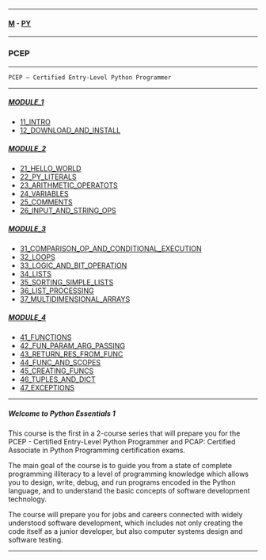 
---

#### [M](https://github.com/ttltrk/TTT/blob/master/menu.md) - [PY](https://github.com/ttltrk/TTT/blob/master/PY/PY.md)

---

### PCEP

---

```
PCEP – Certified Entry-Level Python Programmer
```

---

##### [MODULE_1](https://github.com/ttltrk/TTT/blob/master/PY/PCEP/MODULE_1/MODULE_1.md)
* [11_INTRO](https://github.com/ttltrk/TTT/blob/master/PY/PCEP/MODULE_1/11_INTRO/11_INTRO.md)
* [12_DOWNLOAD_AND_INSTALL](https://github.com/ttltrk/TTT/blob/master/PY/PCEP/MODULE_1/12_DOWNLOAD_AND_INSTALL/12_DOWNLOAD_AND_INSTALL.md)
##### [MODULE_2](https://github.com/ttltrk/TTT/blob/master/PY/PCEP/MODULE_2/MODULE_2.md)
* [21_HELLO_WORLD](https://github.com/ttltrk/TTT/blob/master/PY/PCEP/MODULE_2/21_HELLO_WORLD/21_HELLO_WORLD.md)
* [22_PY_LITERALS](https://github.com/ttltrk/TTT/blob/master/PY/PCEP/MODULE_2/22_PY_LITERALS/22_PY_LITERALS.md)
* [23_ARITHMETIC_OPERATOTS](https://github.com/ttltrk/TTT/blob/master/PY/PCEP/MODULE_2/23_ARITHMETIC_OPERATORS/23_ARITHMETIC_OPERATORS.md)
* [24_VARIABLES](https://github.com/ttltrk/TTT/blob/master/PY/PCEP/MODULE_2/24_VARIABLES/24_VARIABLES.md)
* [25_COMMENTS](https://github.com/ttltrk/TTT/blob/master/PY/PCEP/MODULE_2/25_COMMENTS/25_COMMENTS.md)
* [26_INPUT_AND_STRING_OPS](https://github.com/ttltrk/TTT/blob/master/PY/PCEP/MODULE_2/26_INPUT_AND_STRING_OPS/26_INPUT_AND_STRING_OPS.md)
##### [MODULE_3](https://github.com/ttltrk/TTT/blob/master/PY/PCEP/MODULE_3/MODULE_3.md)
* [31_COMPARISON_OP_AND_CONDITIONAL_EXECUTION](https://github.com/ttltrk/TTT/blob/master/PY/PCEP/MODULE_3/31_COMPARISON_OP_AND_CONDITIONAL_EXECUTION/31_COMPARISON_OP_AND_CONDITIONAL_EXECUTION.md)
* [32_LOOPS](https://github.com/ttltrk/TTT/blob/master/PY/PCEP/MODULE_3/32_LOOPS/32_LOOPS.md)
* [33_LOGIC_AND_BIT_OPERATION](https://github.com/ttltrk/TTT/blob/master/PY/PCEP/MODULE_3/33_LOGIC_AND_BIT_OPERATION/33_LOGIC_AND_BIT_OPERATION.md)
* [34_LISTS](https://github.com/ttltrk/TTT/blob/master/PY/PCEP/MODULE_3/34_LISTS/34_LISTS.md)
* [35_SORTING_SIMPLE_LISTS](https://github.com/ttltrk/TTT/blob/master/PY/PCEP/MODULE_3/35_SORTING_SIMPLE_LISTS/35_SORTING_SIMPLE_LISTS.md)
* [36_LIST_PROCESSING](https://github.com/ttltrk/TTT/blob/master/PY/PCEP/MODULE_3/36_LIST_PROCESSING/36_LIST_PROCESSING.md)
* [37_MULTIDIMENSIONAL_ARRAYS](https://github.com/ttltrk/TTT/blob/master/PY/PCEP/MODULE_3/37_MULTIDIMENSIONAL_ARRAYS/37_MULTIDIMENSIONAL_ARRAYS.md)
##### [MODULE_4](https://github.com/ttltrk/TTT/blob/master/PY/PCEP/MODULE_4/MODULE_4.md)
* [41_FUNCTIONS](https://github.com/ttltrk/TTT/blob/master/PY/PCEP/MODULE_4/41_FUNCTIONS/41_FUNCTIONS.md)
* [42_FUN_PARAM_ARG_PASSING](https://github.com/ttltrk/TTT/blob/master/PY/PCEP/MODULE_4/42_FUN_PARAM_ARG_PASSING/42_FUN_PARAM_ARG_PASSING.md)
* [43_RETURN_RES_FROM_FUNC](https://github.com/ttltrk/TTT/blob/master/PY/PCEP/MODULE_4/43_RETURN_RES_FROM_FUNC/43_RETURN_RES_FROM_FUNC.md)
* [44_FUNC_AND_SCOPES](https://github.com/ttltrk/TTT/blob/master/PY/PCEP/MODULE_4/44_FUNC_AND_SCOPES/44_FUNC_AND_SCOPES.md)
* [45_CREATING_FUNCS](https://github.com/ttltrk/TTT/blob/master/PY/PCEP/MODULE_4/45_CREATING_FUNCS/45_CREATING_FUNCS.md)
* [46_TUPLES_AND_DICT](https://github.com/ttltrk/TTT/blob/master/PY/PCEP/MODULE_4/46_TUPLES_AND_DICT/46_TUPLES_AND_DICT.md)
* [47_EXCEPTIONS](https://github.com/ttltrk/TTT/blob/master/PY/PCEP/MODULE_4/47_EXCEPTIONS/47_EXCEPTIONS.md)

---

##### Welcome to Python Essentials 1

This course is the first in a 2-course series that will prepare you for the PCEP - Certified Entry-Level Python Programmer and PCAP: Certified Associate in Python Programming certification exams.

The main goal of the course is to guide you from a state of complete programming illiteracy to a level of programming knowledge which allows you to design, write, debug, and run programs encoded in the Python language, and to understand the basic concepts of software development technology.

The course will prepare you for jobs and careers connected with widely understood software development, which includes not only creating the code itself as a junior developer, but also computer systems design and software testing.

---
